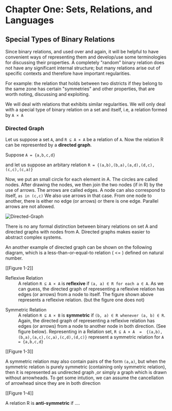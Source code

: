 Chapter One: Sets, Relations, and Languages
===========

## Special Types of Binary Relations

Since binary relations, and used over and again, it will be helpful to have convenient ways of representing them and develop/use some terminologies for discussing their properties. A completely "random" binary relation does not have any significant internal structure; but many relations arise out of specific contexts and therefore have important regularities. 

For example: the relation that holds between two districts if they belong to the same zone has certain "symmetries" and other properties, that are worth noting, discussing and exploiting. 

We will deal with relations that exhibits similar regularities. We will only deal with a special type of binary relation on a set and itself, i.e, a relation formed by `A × A` 


### Directed Graph

Let us suppose a set `A`, and `R ⊆ A × A` be a relation of `A`. Now the relation R can be represented by a **directed graph**. 

Suppose `A = {a,b,c,d}`

and let us suppose an arbitary relation `R = {(a,b),(b,a),(a,d),(d,c),(c,c),(c,a)}`

Now, we put an small circle for each element in A. The circles are called nodes.  After drawing the nodes, we then join the two nodes (if in R) by the use of arrows. The arrows are called edges. A node can also correspond to itself, `as in (c,c)` We also use arrows in that case. From one node to another,  there is either no edge (or arrows) or there is one edge. Parallel arrows are not allowed.



![Directed-Graph](http://imgur.com/qkZFt28.jpg?1 "Directed Graph")


There is no any formal distinction between binary relations on set A and directed graphs with nodes from A. Directed graphs makes easier to abstract complex systems.

An another example of directed graph can be shown on the following diagram, which is a less-than-or-equal-to relation ( <= ) defined on natural number.

[[Figure 1-2]]

<dl>
<dt>Reflexive Relation</dt>
<dd>A relation <code>R ⊆ A × A</code> is <strong>reflexive</strong> if <code>(a, a) ∈ R for each a ∈ A</code>. As we can guess, the directed graph of representing a reflexive relation has edges (or arrows) from a node to itself. The figure shown above represents a reflexive relation. (but the figure one does not)</dd>
</dl>

<dl>
<dt>Symmetric Relation</dt>
<dd>A relation <code>R ⊆ A × B</code> is <strong>symmetric</strong> if <code>(b, a) ∈ R whenever (a, b) ∈ R</code>. Again, the directed graph of representing a reflexive relation has edges (or arrows) from a node to another node in both direction. (See figure below). Representing in a Relation set, <code>R ⊆ A × A  =  {(a,b),(b,a),(a,c),(c,a),(c,d),(d,c)}</code> represent a symmetric relation for <code>A = {a,b,c,d}</code></dd>
</dl>

[[Figure 1-3]]

A symmetric relation may also contain pairs of the form `(a,a)`, but when the symmetric relation is purely symmetric (containing only symmetric relation), then it is represented as undirected graph ,or simply a graph which is drawn without arrowheads. To get some intution, we can assume the cancellation of arrowhead since they are in both direction

[[Figure 1-4]]

A relation R is <b>anti-symmetric</b> if ....
